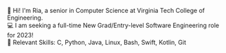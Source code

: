 👋 Hi! I'm Ria, a senior in Computer Science at Virginia Tech College of Engineering.
<br>
💻 I am seeking a full-time New Grad/Entry-level Software Engineering role for 2023!
<br>
🌱 Relevant Skills: C, Python, Java, Linux, Bash, Swift, Kotlin, Git
<!---
- 👋 Hi, I’m Ria
- 👀 I’m interested in ...
- 🌱 I’m currently learning ...
- 💞️ I’m looking to collaborate on ...
- 📫 How to reach me ...


RiaVadhavkar/RiaVadhavkar is a ✨ special ✨ repository because its `README.md` (this file) appears on your GitHub profile.
You can click the Preview link to take a look at your changes.
--->
